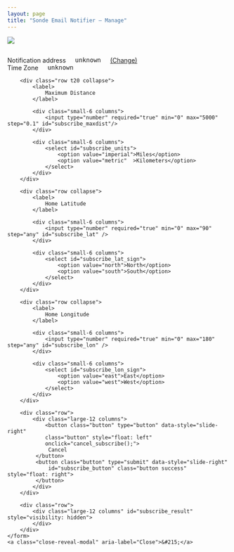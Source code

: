 ```yaml
---
layout: page
title: "Sonde Email Notifier — Manage"
---
```

<style>
    table.subs .trash:not([data-loading]) {
        background-color: transparent;
    }
    table.subs .trash {
        margin: 0;
    }
    table.subs td {
        padding: 4px;
        vertical-align: middle;
    }
</style>
<div id="loading" class="row t30 text-center">
    <img src="/images/loading.gif" />
</div>

<div id="config_error" hidden>
    We're sorry, the notifier management service seems to be having a problem.
    Please try <a href="../signup/">signing up again</a>, or <a
    href="https://www.lectrobox.com/contact/">let us know</a> that it's broken.
</div>

<div id="management_state" hidden>
    <p>
    Managing notifications for
    <tt><span id="state_email">unknown</span></tt>
    <a href="../signup/">(Change)</a>
    </p>

    <p id="no_subs" hidden>
    You currently have no notifications configured. Click below to add one.
    </p>

    <div id="sub_table_div" class="text-center">
    </div>

    <button class="button" onclick="start_subscribe()">Add New Notification</button>
</div>

<div id="history" hidden>
    <h3> Recent Notifications </h3>

    <table id="history_table">
        <tr>
            <th>Sonde Last Heard</th>
            <th>Dist from Home</th>
            <th>Sonde ID</th>
            <th>Map</th>
        </tr>
    </table>
</div>

<!--- https://get.foundation/sites/docs-v5/components/forms.html --->
<div class="reveal-modal" id="add-subscription" data-reveal aria-labelledby="modalTitle" aria-hidden="true" role="dialog">
    <h2 id="subscribe_title"></h2>
    <form onsubmit="return subscribe()">
        <div class="row t10">
            <div class="large-6 columns">
                <label>Notification address</label>
                <tt><span id="subscribe_email">unknown</span></tt>
                <a href="../signup/">(Change)</a>
            </div>
            <div class="large-6 columns">
                <label>Time Zone</label>
                <tt><span id="subscribe_tzname">unknown</span></tt>
            </div>
        </div>

        <div class="row t20 collapse">
            <label>
                Maximum Distance
            </label>

            <div class="small-6 columns">
                <input type="number" required="true" min="0" max="5000" step="0.1" id="subscribe_maxdist"/>
            </div>

            <div class="small-6 columns">
                <select id="subscribe_units">
                    <option value="imperial">Miles</option>
                    <option value="metric"  >Kilometers</option>
                </select>
            </div>
        </div>

        <div class="row collapse">
            <label>
                Home Latitude
            </label>

            <div class="small-6 columns">
                <input type="number" required="true" min="0" max="90" step="any" id="subscribe_lat" />
            </div>

            <div class="small-6 columns">
                <select id="subscribe_lat_sign">
                    <option value="north">North</option>
                    <option value="south">South</option>
                </select>
            </div>
        </div>

        <div class="row collapse">
            <label>
                Home Longitude
            </label>

            <div class="small-6 columns">
                <input type="number" required="true" min="0" max="180" step="any" id="subscribe_lon" />
            </div>

            <div class="small-6 columns">
                <select id="subscribe_lon_sign">
                    <option value="east">East</option>
                    <option value="west">West</option>
                </select>
            </div>
        </div>

        <div class="row">
            <div class="large-12 columns">
                <button class="button" type="button" data-style="slide-right"
                class="button" style="float: left"
                onclick="cancel_subscribe();">
                 Cancel
             </button>
             <button class="button" type="submit" data-style="slide-right"
                 id="subscribe_button" class="button success" style="float: right">
             </button>
            </div>
        </div>

        <div class="row">
            <div class="large-12 columns" id="subscribe_result" style="visibility: hidden">
            </div>
        </div>
    </form>
    <a class="close-reveal-modal" aria-label="Close">&#215;</a>
</div>

<script>
let base_url = "https://api.sondesearch.lectrobox.com/api/v2/";
var tzname = null;
var units = null;
var editing_uuid = null;

function km_to_mi(km) {
    return km / 1.60934;
}

function mi_to_km(mi) {
    return mi * 1.60934;
}

function m_to_mi(m) {
    return m / 1609.34;
}

function miles_to_desired_units(dist_mi) {
    let dist = dist_mi;
    if (units == 'metric') {
        dist = mi_to_km(dist_mi);
    }
    return Math.round(10*dist)/10;
}

function render_distance_miles(dist_mi) {
    let dist = miles_to_desired_units(dist_mi);
    if (units == 'metric') {
        dist_unit = ' km';
    } else {
        dist_unit = ' mi';
    }
    return '' + dist + dist_unit;
}

function config_error() {
    $('#config_error').attr('hidden', false);
    $('#loading').attr('hidden', true);
}

function process_config(config) {
    email = config['email'];
    tzname = Intl.DateTimeFormat().resolvedOptions().timeZone;
    const prefs = config['prefs'] || {};
    set_units(prefs['units'] || 'imperial');

    $('#state_email').html(email);
    $('#subscribe_email').html(email);
    $('#subscribe_tzname').html(tzname);

    // construct the table
    let table = $('<table class="subs">');
    let headers = $('<tr>');
    let num_subs = 0;
    headers.append($('<th>').text('Home Lat'));
    headers.append($('<th>').text('Home Lon'));
    headers.append($('<th>').text('Max Dist'));
    headers.append($('<th>').text('Edit'));
    headers.append($('<th>').text('Delete'));
    table.append(headers);

    $.each(config['subs'] || [], function() {
        num_subs += 1;
        let row = $('<tr>');
        row.append($('<td class="text-right">').text(this['lat']));
        row.append($('<td class="text-right">').text(this['lon']));
        row.append($('<td class="text-right">').text(render_distance_miles(this['max_distance_mi'])));

        // edit
        let edit_button = $('<button class="trash" style="padding: 0;">');
        edit_button.append($('<img src="/images/edit.png" width="20" />'));
        let sub = this;
        edit_button.click(function() { start_edit(sub); });
        row.append($('<td class="text-center">').html(edit_button));

        // delete
        let del_outer_button = $('<button class="ladda-button trash" data-style="slide-right" data-size="xs">');
        let del_inner_button = del_outer_button.append($('<img src="/images/trash.png" width="20" />'));
        let uuid = this['uuid'];
        del_inner_button.click(function() { unsubscribe(del_outer_button, uuid); });
        row.append($('<td class="text-center">').html(del_outer_button));
        table.append(row);
    });

    if (num_subs == 0) {
        $('#no_subs').attr('hidden', false);
        $('#sub_table_div').attr('hidden', true);
    } else {
        $('#no_subs').attr('hidden', true);
        $('#sub_table_div').html(table);
        $('#sub_table_div').attr('hidden', false);
    }
    $('#management_state').attr('hidden', false);
    $('#loading').attr('hidden', true);
}

function set_units(units_arg) {
    units = units_arg;
    $('#subscribe_units').val(units);
}

// Called when we've successfully retrieved the notification history
function process_history(history) {
    if (history == null || history.length == 0) {
        return;
    }

    // sort history by time of sonde landing, most recent first
    history.sort(function(a, b) { return b['sonde_last_heard'] - a['sonde_last_heard']});

    // add each history entry to the table
    $.each(history, function() {
        if (this['sonde_last_heard'] == null) {
            return;
        }
        let row = $('<tr>');
        let date = new Date(this['sonde_last_heard'] * 1000);
        row.append($('<td class="text-right">').text(date.toLocaleString()));
        let dist = render_distance_miles(m_to_mi(this['dist_from_home_m']));
        row.append($('<td class="text-right">').text(dist));
        let serial = this['serial'];
        let url = `https://sondehub.org/#!mt=Mapnik&mz=9&qm=12h&f=${serial}&q=${serial}`;
        row.append($('<td class="text-right">').html($('<a>',{
            text: serial,
            href: url,
        })));
        row.append($('<td class="text-right">').html($('<a>',{
            text: 'Map',
            href: this['map_url'],
        })));
        $('#history_table').append(row);
    });

    $('#history').attr('hidden', false);
}

async function get_state() {
    // Backcompat for old links: send over to the verify page
    const searchParams = new URLSearchParams(window.location.search);
    if (searchParams.has('user_token')) {
        window.location.href = window.location.origin + window.location.pathname + '../verify/' + window.location.search;
        return;
    }

    // If there's been no authorization, redirect to the signup page
    const user_token = Cookies.get('notifier_user_token');
    if (user_token == null) {
        //$('#result').html('no auth');
        window.location.href = window.location + '../signup';
    }

    // Fetch both the config and the history in parallel
    let config_req = fetch(base_url + 'get_config', {
        credentials: 'include',
    })
    let history_req = fetch(base_url + 'get_notification_history', {
        credentials: 'include',
    })

    let config = await (await config_req).json();
    let history = await (await history_req).json();

    process_config(config);
    process_history(history);
}

function start_subscribe() {
    $('#subscribe_title').text('Add New Notification');
    $('#subscribe_button').html('Subscribe');
    $('#subscribe_lat').val(null);
    $('#subscribe_lon').val(null);
    $('#subscribe_lat_sign').val('north');
    $('#subscribe_lon_sign').val('west');
    $('#subscribe_maxdist').val(100);

    editing_uuid = null;
    $('#add-subscription').foundation('reveal', 'open');
}

function start_edit(sub) {
    $('#subscribe_title').text('Edit Notification');
    $('#subscribe_button').html('Update');

    let lat = sub['lat'];
    if (lat < 0) {
        $('#subscribe_lat').val(-lat);
        $('#subscribe_lat_sign').val('south');
    } else {
        $('#subscribe_lat').val(lat);
        $('#subscribe_lat_sign').val('north');
    }

    let lon = sub['lon'];
    if (lon < 0) {
        $('#subscribe_lon').val(-lon);
        $('#subscribe_lon_sign').val('west');
    } else {
        $('#subscribe_lon').val(lon);
        $('#subscribe_lon_sign').val('east');
    }

    $('#subscribe_maxdist').val(miles_to_desired_units(sub['max_distance_mi']));
    $('#add-subscription').foundation('reveal', 'open');
    editing_uuid = sub['uuid'];
}

function cancel_subscribe() {
    $('#add-subscription').foundation('reveal', 'close');
    return false;
}

function subscribe() {
    let button = $('#subscribe_button');
    var l = Ladda.create(button[0]);
    l.start();
    set_units($('#subscribe_units').val());
    var dist = $('#subscribe_maxdist').val();
    if (units == 'metric') {
        dist = km_to_mi(dist);
    }

    // get lat and lon with hemispheres
    let lat = $('#subscribe_lat').val();
    if ($('#subscribe_lat_sign').val() == 'south') {
        lat = -lat;
    }
    let lon = $('#subscribe_lon').val();
    if ($('#subscribe_lon_sign').val() == 'west') {
        lon = -lon;
    }

    sub_data = {
        'units': units,
        'tzname': tzname,
        'lat': lat,
        'lon': lon,
        'max_distance_mi': dist,
    }
    if (editing_uuid != null) {
        sub_data['replace_uuid'] = editing_uuid;
    }

    $.ajax({
        method: 'POST',
        url: base_url + 'subscribe',
        xhrFields: {
            withCredentials: true,
        },
        data: sub_data,
        success: function(result) {
            l.stop();
            process_config(result);
            cancel_subscribe();
        },
        error: function(jqXHR, textStatus, errorThrown) {
            l.stop();
            $('#subscribe_result').html("<p>We're sorry -- there was an error trying to sign up. Please try again.</p><p>Error: <tt>" + jqXHR.responseText + "</tt></p>");
            $('#subscribe_result').css("visibility", "visible");
        }
    });

    // return false to prevent form from navigating away to a new page
    return false;
}

function unsubscribe(del_icon, uuid) {
    var l = Ladda.create(del_icon[0]);
    l.start();

    $.ajax({
        method: 'POST',
        url: base_url + 'managed_unsubscribe',
        xhrFields: {
            withCredentials: true,
        },
        data: {
            'uuid': uuid,
        },
        success: function(result) {
            process_config(result);
        },
        error: function(jqXHR, textStatus, errorThrown) {
            l.stop();
            alert("Couldn't delete notification! Please try again later.");
        }
    });

    // return false to prevent form from navigating away to a new page
    return false;
}

function OnLoadTrigger() {
    get_state();
}

</script>

